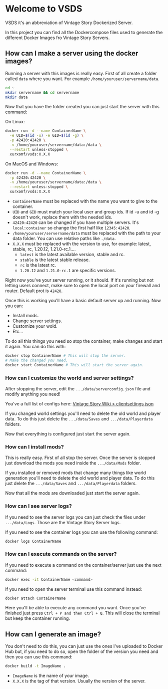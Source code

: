 # Welcome to VSDS

VSDS it's an abbreviation of Vintage Story Dockerized Server.

In this project you can find all the Dockercompose files used to generate the different Docker Images fro Vintage Story Servers.

## How can I make a server using the docker images?

Running a server with this images is really easy. First of all create a folder called `data` where you want. For example `/home/youruser/servername/data`.

```sh
cd ~
mkdir servername && cd servername
mkdir data
```

Now that you have the folder created you can just start the server with this command:

On Linux:

```sh
docker run -d --name ContainerName \
  -e UID=$(id -u) -e GID=$(id -g) \
  -p 42420:42420 \
  -v /home/youruser/servername/data:/data \
  --restart unless-stopped \
  xurxomf/vsds:X.X.X
```

On MacOS and Windows:

```sh
docker run -d --name ContainerName \
  -p 42420:42420 \
  -v /home/youruser/servername/data:/data \
  --restart unless-stopped \
  xurxomf/vsds:X.X.X
```

- `ContainerName` must be replaced with the name you want to give to the container.
- `UID` and `GID` must match your local user and group ids. If id -u and id -g doesn't work, replace them with the needed ids.
- `42420:42420` can be changed if you have multiple servers. It's `local:container` so change the first half like `12345:42420`.
- `/home/youruser/servername/data` must be replaced with the path to your data folder. You can use relative paths like `./data`.
- `X.X.X` must be replaced with the version to use, for example: latest, stable, rc, 1.20.12, 1.21.0-rc.1....
  - `latest` is the latest available version, stable and rc.
  - `stable` is the latest stable release.
  - `rc` is the latest rc.
  - `1.20.12` and `1.21.0-rc.1` are specific versions.

Right now you've your server running, or it should. If it's running but not letting users connect, make sure to open the local port on your firewall and router. Default prot is `42420`.

Once this is working you'll have a basic default server up and running. Now you can:

- Install mods.
- Change server settings.
- Customize your wold.
- Etc...

To do all this things you need so stop the container, make changes and start it again. You can do this with:

```sh
docker stop ContainerName # This will stop the server.
# Make the changed you need.
docker start ContainerName # This will start the server again.
```

### How can I customize the world and server settings?

After stopping the server, edit the `.../data/serverconfig.json` file and modify anything you need!

You've a full list of configs here: [Vintage Story Wiki > clientsettings.json](https://wiki.vintagestory.at/Server_Config)

If you changed world settings you'll need to delete the old world and player data. To do this just delete the `.../data/Saves` and `.../data/Playerdata` folders.

Now that everything is configured just start the server again.

### How can I install mods?

This is really easy. First of all stop the server. Once the server is stopped just download the mods you need inside the `.../data/Mods` folder.

If you installed or removed mods that change many things like world generation you'll need to delete the old world and player data. To do this just delete the `.../data/Saves` and `.../data/Playerdata` folders.

Now that all the mods are downloaded just start the server again.

### How can I see server logs?

If you need to see the server logs you can just check the files under `.../data/Logs`. Those are the Vintage Story Server logs.

If you need to see the container logs you can use the following command:

```sh
docker logs ContainerName
```

### How can I execute commands on the server?

If you need to execute a command on the container/server just use the next command:

```sh
docker exec -it ContainerName <command>
```

If you need to open the server terminal use this command instead:

```sh
docker attach ContainerName
```

Here you'll be able to execute any command you want. Once you've finished just press `Ctrl + P and then Ctrl + Q`. This will close the terminal but keep the container running.

## How can I generate an image?

You don't need to do this, you can just use the ones I've uploaded to Docker Hub but, if you need to do so, open the folder of the version you need and then you can use this command:

```sh
docker build -t ImageName .
```

- `ImageName` is the name of your image.
- `X.X.X` is the tag of that version. Usually the version of the server.
